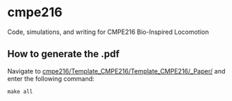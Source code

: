 # cmpe216
Code, simulations, and writing for CMPE216 Bio-Inspired Locomotion

## How to generate the .pdf
Navigate to [cmpe216/Template_CMPE216/Template_CMPE216/_Paper/](../cmpe216/Template_CMPE216/Template_CMPE216/_Paper/) and enter the following command:

`make all`
